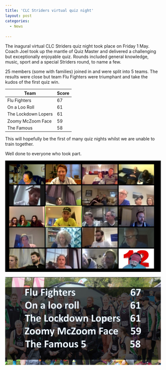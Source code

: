 ```yaml
---
title: 'CLC Striders virtual quiz night'
layout: post
categories:
  - News
  
---
```


The inagural virtual CLC Striders quiz night took place on Friday 1 May. Coach Joel took up the mantle of Quiz Master and delivered a challenging but exceptionally enjoyable quiz. Rounds included general knowledge, music, sport and a special Striders round, to name a few.

25 members (some with families) joined in and were split into 5 teams. The results were close but team Flu Fighters were triumphant and take the kudos of the first quiz win.

| Team | Score |
| ------------- | ------------- |
| Flu Fighters  | 67  |
| On a Loo Roll  | 61  | 
| The Lockdown Lopers  | 61 | 
| Zoomy McZoom Face  | 59 | 
| The Famous  | 58 | 

This will hopefully be the first of many quiz nights whilst we are unable to train together.

Well done to everyone who took part.


![Virtual CLC Striders quiz attendees](/images/2020/05/Striders-quiz-attendees.jpg "Virtual CLC Striders quiz attendees")

![Virtual CLC Striders quiz results](/images/2020/05/Striders-quiz-results.jpeg "Virtual CLC Striders quiz results")

